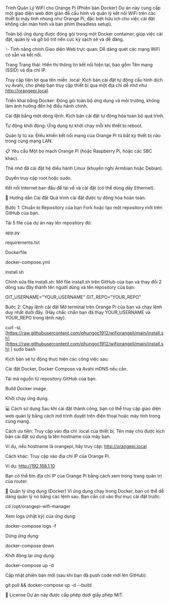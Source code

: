 Trình Quản Lý WiFi cho Orange Pi (Phiên bản Docker)
Dự án này cung cấp một giao diện web đơn giản để cấu hình và quản lý kết nối WiFi trên các thiết bị máy tính nhúng như Orange Pi, đặc biệt hữu ích cho việc cài đặt không cần màn hình và bàn phím (headless setup).

Toàn bộ ứng dụng được đóng gói trong một Docker container, giúp việc cài đặt, quản lý và gỡ bỏ trở nên cực kỳ sạch sẽ và dễ dàng.

✨ Tính năng chính
Giao diện Web trực quan: Dễ dàng quét các mạng WiFi có sẵn và kết nối.

Trang Trạng thái: Hiển thị thông tin kết nối hiện tại, bao gồm Tên mạng (SSID) và địa chỉ IP.

Truy cập tiện lợi qua tên miền .local: Kịch bản cài đặt tự động cấu hình dịch vụ Avahi, cho phép bạn truy cập thiết bị qua một địa chỉ dễ nhớ như http://orangepi.local.

Triển khai bằng Docker: Đóng gói toàn bộ ứng dụng và môi trường, không làm ảnh hưởng đến hệ điều hành chính.

Cài đặt bằng một dòng lệnh: Kịch bản cài đặt tự động hóa toàn bộ quá trình.

Tự động khởi động: Ứng dụng tự khởi chạy mỗi khi thiết bị reboot.

Quản lý từ xa: Điều khiển kết nối mạng của Orange Pi từ bất kỳ thiết bị nào trong cùng mạng LAN.

📋 Yêu cầu
Một bo mạch Orange Pi (hoặc Raspberry Pi, hoặc các SBC khác).

Thẻ nhớ đã cài đặt hệ điều hành Linux (khuyến nghị Armbian hoặc Debian).

Quyền truy cập root hoặc sudo.

Kết nối Internet ban đầu để tải về và cài đặt (có thể dùng dây Ethernet).

🚀 Hướng dẫn Cài đặt
Quá trình cài đặt được tự động hóa hoàn toàn.

Bước 1: Chuẩn bị Repository của bạn
Fork hoặc tạo một repository mới trên GitHub của bạn.

Tải 5 file của dự án này lên repository đó:

app.py

requirements.txt

Dockerfile

docker-compose.yml

install.sh

Chỉnh sửa file install.sh: Mở file install.sh trên GitHub của bạn và thay đổi 2 dòng sau đây thành tên người dùng và tên repository của bạn:

GIT_USERNAME="YOUR_USERNAME"
GIT_REPO="YOUR_REPO"

Bước 2: Chạy lệnh cài đặt
Mở terminal trên Orange Pi của bạn và chạy lệnh duy nhất dưới đây. (Hãy chắc chắn bạn đã thay YOUR_USERNAME và YOUR_REPO trong lệnh này).

curl -sL [https://raw.githubusercontent.com/phungoc1912/wifiorangeli/main/install.sh](https://raw.githubusercontent.com/phungoc1912/wifiorangeli/main/install.sh) | sudo bash

Kịch bản sẽ tự động thực hiện các công việc sau:

Cài đặt Docker, Docker Compose và Avahi mDNS nếu cần.

Tải mã nguồn từ repository GitHub của bạn.

Build Docker image.

Khởi chạy ứng dụng.

💻 Cách sử dụng
Sau khi cài đặt thành công, bạn có thể truy cập giao diện web quản lý bằng cách mở trình duyệt trên điện thoại hoặc máy tính trong cùng mạng.

Cách ưu tiên: Truy cập vào địa chỉ .local của thiết bị. Tên máy chủ được kịch bản cài đặt sử dụng là tên hostname của máy bạn.

Ví dụ, nếu hostname là orangepi, hãy truy cập: http://orangepi.local

Cách khác: Truy cập vào địa chỉ IP của Orange Pi.

Ví dụ: http://192.168.1.10

Bạn có thể tìm địa chỉ IP của Orange Pi bằng cách xem trong trang quản trị của router.

🐳 Quản lý ứng dụng (Docker)
Vì ứng dụng chạy trong Docker, bạn có thể dễ dàng quản lý nó bằng các lệnh sau. Bạn cần cd vào thư mục cài đặt trước:

cd /opt/orangepi-wifi-manager

Xem logs (nhật ký) của ứng dụng:

docker-compose logs -f

Dừng ứng dụng:

docker-compose down

Khởi động lại ứng dụng:

docker-compose up -d

Cập nhật phiên bản mới (sau khi bạn đã push code mới lên GitHub):

git pull && docker-compose up -d --build

📝 License
Dự án này được cấp phép dưới giấy phép MIT.

